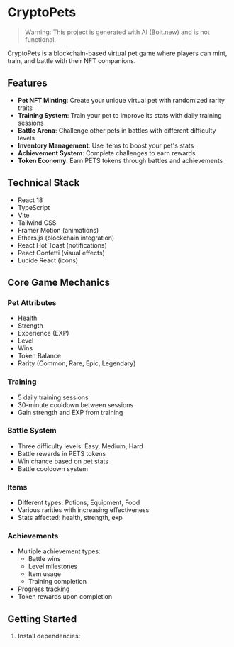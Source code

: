 # CryptoPets
> Warning: This project is generated with AI (Bolt.new) and is not functional.

CryptoPets is a blockchain-based virtual pet game where players can mint, train, and battle with their NFT companions.

## Features

- **Pet NFT Minting**: Create your unique virtual pet with randomized rarity traits
- **Training System**: Train your pet to improve its stats with daily training sessions
- **Battle Arena**: Challenge other pets in battles with different difficulty levels
- **Inventory Management**: Use items to boost your pet's stats
- **Achievement System**: Complete challenges to earn rewards
- **Token Economy**: Earn PETS tokens through battles and achievements

## Technical Stack

- React 18
- TypeScript
- Vite
- Tailwind CSS
- Framer Motion (animations)
- Ethers.js (blockchain integration)
- React Hot Toast (notifications)
- React Confetti (visual effects)
- Lucide React (icons)

## Core Game Mechanics

### Pet Attributes
- Health
- Strength
- Experience (EXP)
- Level
- Wins
- Token Balance
- Rarity (Common, Rare, Epic, Legendary)

### Training
- 5 daily training sessions
- 30-minute cooldown between sessions
- Gain strength and EXP from training

### Battle System
- Three difficulty levels: Easy, Medium, Hard
- Battle rewards in PETS tokens
- Win chance based on pet stats
- Battle cooldown system

### Items
- Different types: Potions, Equipment, Food
- Various rarities with increasing effectiveness
- Stats affected: health, strength, exp

### Achievements
- Multiple achievement types:
  - Battle wins
  - Level milestones
  - Item usage
  - Training completion
- Progress tracking
- Token rewards upon completion

## Getting Started

1. Install dependencies: